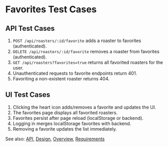# Favorites Test Cases

## API Test Cases
1. `POST /api/roasters/:id/favorite` adds a roaster to favorites (authenticated).
2. `DELETE /api/roasters/:id/favorite` removes a roaster from favorites (authenticated).
3. `GET /api/roasters?favorites=true` returns all favorited roasters for the user.
4. Unauthenticated requests to favorite endpoints return 401.
5. Favoriting a non-existent roaster returns 404.

## UI Test Cases
1. Clicking the heart icon adds/removes a favorite and updates the UI.
2. The favorites page displays all favorited roasters.
3. Favorites persist after page reload (localStorage or backend).
4. Logging in merges localStorage favorites with backend.
5. Removing a favorite updates the list immediately.

See also: [API](api.md), [Design](design.md), [Overview](overview.md), [Requirements](requirements.md)
